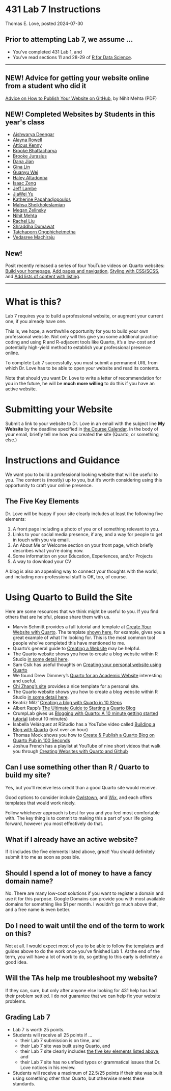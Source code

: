 # 431 Lab 7 Instructions
Thomas E. Love, posted
2024-07-30

## Prior to attempting Lab 7, we assume …

- You’ve completed 431 Lab 1, and
- You’ve read sections 11 and 28-29 of [R for Data Science](https://r4ds.hadley.nz/).

----

## NEW! Advice for getting your website online from a student who did it

[Advice on How to Publish Your Website on GitHub](https://github.com/THOMASELOVE/431-labs-2024/blob/main/lab7/lab7_publishing_advice_for_github.pdf), by Nihit Mehta (PDF)

## NEW! Completed Websites by Students in this year's class

- [Aishwarya Deengar](https://aishwaryad1.github.io/Personal-Website/)
- [Alayna Rowell](https://rowellalayna.github.io/)
- [Atticus Kenny](https://atticus-kenny.github.io/atticuskenny/)
- [Brooke Bhattacharya](https://bxb576.github.io/bxb576/)
- [Brooke Jurasius](https://bvjurasius.github.io/brookejurasius/)
- [Dana Jian](https://dzjian1.github.io/)
- [Gina Lin](https://ginaalin.github.io/ginalin/)
- [Guanyu Wei](https://weiguanyuslp.github.io/)
- [Haley Altadonna](https://haleyaltadonna.github.io/haleyaltadonna/)
- [Isaac Zeng](https://www.isaaczz.com/)
- [Jeff Lambe](https://jefflambe.quarto.pub/jeff-lambe/)
- [JiaWei Yu](https://jiyu3048.github.io/jiyu3048/)
- [Katherine Papahadjopoulos](https://katherinep1214.github.io/about-me/)
- [Mahsa Sheikholeslamian](https://mahsa-sheikh.github.io/Mahsa-Sheikh/)
- [Megan Zelinsky](https://zelinsm.github.io/meganzelinsky/)
- [Nihit Mehta](https://nmehta08.github.io/nmehta08/)
- [Rachel Liu](https://rachel-xyl-yeh.github.io/rachelxyliuyeh/)
- [Shraddha Dumawat](https://shraddha-dumawat.github.io/Shraddhaa-web/)
- [Tatchaporn Ongphichetmetha](https://tatchaporn.github.io/tatchaporn/)
- [Vedasree Machiraju](https://vmachira.github.io/)

## New! 

Posit recently released a series of four YouTube videos on Quarto websites: [Build your homepage](https://www.youtube.com/watch?v=l7r24gTEkEY), [Add pages and navigation](https://www.youtube.com/watch?v=k65E-8PXZmA), [Styling with CSS/SCSS](https://www.youtube.com/watch?v=pAN2Hiq0XGs), and [Add lists of content with listing](https://www.youtube.com/watch?v=bv_Cw-3HI1Y&list=PL9HYL-VRX0oTCvag75m8yDjFoJvE-gMxp&index=4).

----

# What is this?

Lab 7 requires you to build a professional website, or augment your
current one, if you already have one.

This is, we hope, a worthwhile opportunity for you to build your own
professional website. Not only will this give you some additional
practice coding and using R and R-adjacent tools like Quarto, it’s a
low-cost and potentially high-yield method to establish your
professional presence online.

To complete Lab 7 successfully, you must submit a permanent URL from
which Dr. Love has to be able to open your website and read its
contents.

Note that should you want Dr. Love to write a letter of recommendation
for you in the future, he will be **much more willing** to do this if
you have an active website.

# Submitting your Website

Submit a link to your website to Dr. Love in an email with the subject
line **My Website** by the deadline specified in [the Course
Calendar](https://thomaselove.github.io/431-2024/calendar.html). In the
body of your email, briefly tell me how you created the site (Quarto, or
something else.)

# Instructions and Guidance

We want you to build a professional looking website that will be useful
to you. The content is (mostly) up to you, but it’s worth considering
using this opportunity to craft your online presence.

## The Five Key Elements

Dr. Love will be happy if your site clearly includes at least the
following five elements:

1.  A front page including a photo of you or of something relevant to
    you.
2.  Links to your social media presence, if any, and a way for people to
    get in touch with you via email.
3.  An About Me or Welcome section on your front page, which briefly
    describes what you’re doing now.
4.  Some information on your Education, Experiences, and/or Projects
5.  A way to download your CV

A blog is also an appealing way to connect your thoughts with the world,
and including non-professional stuff is OK, too, of course.

# Using Quarto to Build the Site

Here are some resources that we think might be useful to you. If you
find others that are helpful, please share them with us.

- Marvin Schmitt provides a full tutorial and template at [Create Your
  Website with
  Quarto](https://www.marvinschmitt.com/blog/website-tutorial-quarto/).
  The template [shown
  here](https://marvinschmitt.github.io/quarto-website-template/), for
  example, gives you a great example of what I’m looking for. This is
  the most common tool people who’ve completed this have mentioned to
  me.
- Quarto’s general guide to [Creating a
  Website](https://quarto.org/docs/websites/) may be helpful.
- The Quarto website shows you how to create a blog website within R
  Studio [in some detail
  here](https://quarto.org/docs/websites/website-blog.html).
- Sam Csik has useful thoughts on [Creating your personal website using
  Quarto](https://ucsb-meds.github.io/creating-quarto-websites/)
- We found Drew Dimmery’s [Quarto for an Academic
  Website](https://ddimmery.com/posts/quarto-website/) interesting and
  useful.
- [Chi Zhang’s
  site](https://andreaczhang.github.io/qtwAcademic/articles/template_personal.html)
  provides a nice template for a personal site.
- The Quarto website shows you how to create a blog website within R
  Studio [in some detail
  here](https://quarto.org/docs/websites/website-blog.html).
- Beatriz Milz’ [Creating a blog with Quarto in 10
  Steps](https://beamilz.com/posts/2022-06-05-creating-a-blog-with-quarto/en/)
- Albert Rapp’s [The Ultimate Guide to Starting a Quarto
  Blog](https://albert-rapp.de/posts/13_quarto_blog_writing_guide/13_quarto_blog_writing_guide.html)
- CrumpLab gives us [Blogging with Quarto: A 10 minute getting started
  tutorial](https://www.youtube.com/watch?v=YoKjBcuUP0s) (about 10
  minutes)
- Isabella Velásquez at RStudio has a YouTube video called [Building a
  Blog with Quarto](https://www.youtube.com/watch?v=CVcvXfRyfE0) (just
  over an hour)
- Thomas Mock shows you how to [Create & Publish a Quarto Blog on Quarto
  Pub in 100 Seconds](https://www.youtube.com/watch?v=t8qtcDyCRFA)
- Joshua French has a playlist at YouTube of nine short videos that walk
  you through [Creating Websites with Quarto and
  Github](https://www.youtube.com/playlist?list=PLkrJrLs7xfbXcEKhTCKRSr2VXH4yiBeXo)

## Can I use something other than R / Quarto to build my site?

Yes, but you’ll receive less credit than a good Quarto site would
receive.

Good options to consider include [Owlstown](https://www.owlstown.com/),
and [Wix](https://www.wix.com/), and each offers templates that would
work nicely.

Follow whichever approach is best for you and you feel most comfortable
with. The key thing is to commit to making this a part of your life
going forward, however you most effectively do that.

## What if I already have an active website?

If it includes the five elements listed above, great! You should
definitely submit it to me as soon as possible.

## Should I spend a lot of money to have a fancy domain name?

No. There are many low-cost solutions if you want to register a domain
and use it for this purpose. Google Domains can provide you with most
available domains for something like \$1 per month. I wouldn’t go much
above that, and a free name is even better.

## Do I need to wait until the end of the term to work on this?

Not at all. I would expect most of you to be able to follow the
templates and guides above to do the work once you’ve finished Lab 1. At
the end of the term, you will have a lot of work to do, so getting to
this early is definitely a good idea.

## Will the TAs help me troubleshoot my website?

If they can, sure, but only after anyone else looking for 431 help has
had their problem settled. I do not guarantee that we can help fix your
website problems.

## Grading Lab 7

- Lab 7 is worth 25 points.
- Students will receive all 25 points if ...
    - their Lab 7 submission is on time, and
    - their Lab 7 site was built using Quarto, and
    - their Lab 7 site clearly includes [the five key elements listed above](#the-five-key-elements), and
    - their Lab 7 site has no unfixed typos or grammatical issues that Dr. Love notices in his review.
- Students will receive a maximum of 22.5/25 points if their site was built using something other than Quarto, but otherwise meets these standards.


